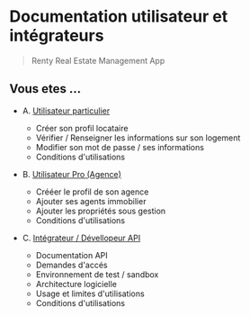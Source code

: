 # Documentation utilisateur et intégrateurs
> Renty Real Estate Management App

## Vous etes ...

- A. [Utilisateur particulier](/tenant)

    - Créer son profil locataire
    - Vérifier / Renseigner les informations sur son logement
    - Modifier son mot de passe / ses informations
    - Conditions d'utilisations

- B. [Utilisateur Pro (Agence)](/company)

    - Crééer le profil de son agence
    - Ajouter ses agents immobilier
    - Ajouter les propriétés sous gestion
    - Conditions d'utilisations

- C. [Intégrateur / Dévellopeur API](/developer)

    - Documentation API
    - Demandes d'accés
    - Environnement de test / sandbox
    - Architecture logicielle
    - Usage et limites d'utilisations
    - Conditions d'utilisations
